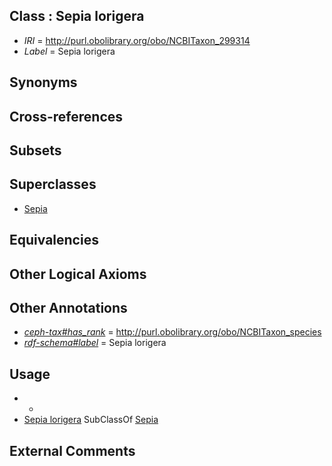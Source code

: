 
## Class : Sepia lorigera

 * *IRI* = http://purl.obolibrary.org/obo/NCBITaxon_299314
 * *Label* = Sepia lorigera

## Synonyms


## Cross-references


## Subsets


## Superclasses

 * [Sepia](../../NCBITaxon/09/NCBITaxon_6609.md)

## Equivalencies


## Other Logical Axioms


## Other Annotations

 * *[ceph-tax#has_rank](../../ceph-tax#has/nk/ceph-tax#has_rank.md)* = http://purl.obolibrary.org/obo/NCBITaxon_species
 * *[rdf-schema#label](../../el/rdf-schema#label.md)* = Sepia lorigera

## Usage

 * -
 * [Sepia lorigera](../../NCBITaxon/14/NCBITaxon_299314.md) SubClassOf [Sepia](../../NCBITaxon/09/NCBITaxon_6609.md)

## External Comments

